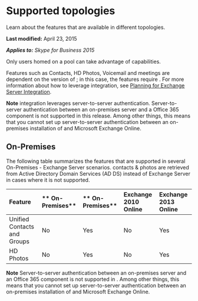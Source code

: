 
# Supported topologies
Learn about the features that are available in different topologies.

 **Last modified:** April 23, 2015

 _**Applies to:** Skype for Business 2015_

Only users homed on a pool can take advantage of capabilities. 

Features such as Contacts, HD Photos, Voicemail and meetings are dependent on the version of ; in this case, the features require .
For more information about how to leverage integration, see [Planning for Exchange Server Integration](https://technet.microsoft.com/en-us/library/jj721919.aspx).

 **Note** integration leverages server-to-server authentication. Server-to-server authentication between an on-premises server and a Office 365 component is not supported in this release. Among other things, this means that you cannot set up server-to-server authentication between an on-premises installation of and Microsoft Exchange Online.


## On-Premises

The following table summarizes the features that are supported in several On-Premises - Exchange Server scenarios. contacts &amp; photos are retrieved from Active Directory Domain Services (AD DS) instead of Exchange Server in cases where it is not supported.



|**Feature**|** On-Premises**|** On-Premises**|**Exchange 2010 Online**|**Exchange 2013 Online**|
|:-----|:-----|:-----|:-----|:-----|
|Unified Contacts and Groups|No|Yes|No|Yes|
|HD Photos|No|Yes|No|Yes|

 **Note** Server-to-server authentication between an on-premises server and an Office 365 component is not supported in . Among other things, this means that you cannot set up server-to-server authentication between an on-premises installation of and Microsoft Exchange Online.

